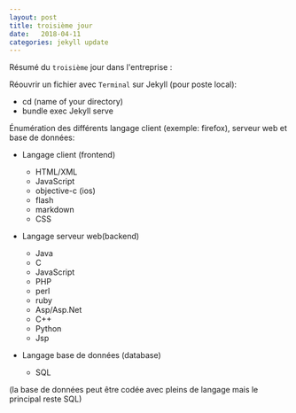 ```yaml
---
layout: post
title: troisième jour
date:   2018-04-11
categories: jekyll update
---
```

Résumé du `troisième` jour dans l'entreprise :

Réouvrir un fichier avec `Terminal` sur Jekyll (pour poste local):

+ cd (name of your directory)
+ bundle exec Jekyll serve

Énumération des différents langage client (exemple: firefox), serveur web et base de données:

+ Langage client (frontend)
  + HTML/XML
  + JavaScript    
  + objective-c (ios)
  + flash
  + markdown
  + CSS

+ Langage serveur web(backend)       
  + Java
  + C
  + JavaScript
  + PHP
  + perl
  + ruby
  + Asp/Asp.Net
  + C++
  + Python
  + Jsp

+ Langage base de données (database)
  + SQL

(la base de données peut être codée avec pleins de langage mais le principal reste SQL)
